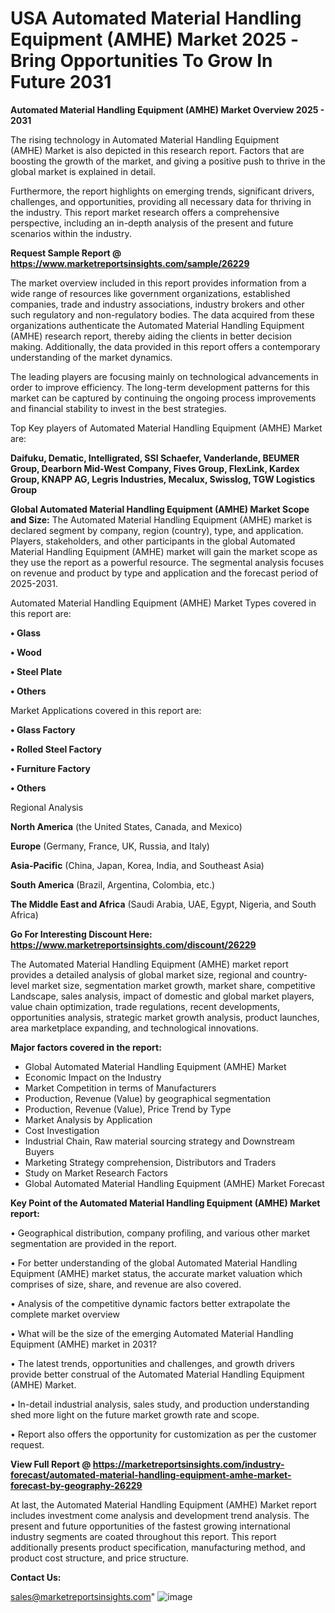 # USA Automated Material Handling Equipment (AMHE) Market 2025 -Bring Opportunities To Grow In Future 2031

<Strong> Automated Material Handling Equipment (AMHE) Market Overview 2025 - 2031</strong>

The rising technology in Automated Material Handling Equipment (AMHE) Market is also depicted in this research report. Factors that are boosting the growth of the market, and giving a positive push to thrive in the global market is explained in detail.

Furthermore, the report highlights on emerging trends, significant drivers, challenges, and opportunities, providing all necessary data for thriving in the industry. This report market research offers a comprehensive perspective, including an in-depth analysis of the present and future scenarios within the industry.

<strong>Request Sample Report @ <a href=https://www.marketreportsinsights.com/sample/26229>https://www.marketreportsinsights.com/sample/26229</a></strong>

The market overview included in this report provides information from a wide range of resources like government organizations, established companies, trade and industry associations, industry brokers and other such regulatory and non-regulatory bodies. The data acquired from these organizations authenticate the Automated Material Handling Equipment (AMHE) research report, thereby aiding the clients in better decision making. Additionally, the data provided in this report offers a contemporary understanding of the market dynamics.

The leading players are focusing mainly on technological advancements in order to improve efficiency. The long-term development patterns for this market can be captured by continuing the ongoing process improvements and financial stability to invest in the best strategies.

Top Key players of Automated Material Handling Equipment (AMHE) Market are:

<strong>Daifuku, Dematic, Intelligrated, SSI Schaefer, Vanderlande, BEUMER Group, Dearborn Mid-West Company, Fives Group, FlexLink, Kardex Group, KNAPP AG, Legris Industries, Mecalux, Swisslog, TGW Logistics Group</strong>

<strong><b>Global Automated Material Handling Equipment (AMHE) Market Scope and Size:</b></strong>
The Automated Material Handling Equipment (AMHE) market is declared segment by company, region (country), type, and application. Players, stakeholders, and other participants in the global Automated Material Handling Equipment (AMHE) market will gain the market scope as they use the report as a powerful resource. The segmental analysis focuses on revenue and product by type and application and the forecast period of 2025-2031.

Automated Material Handling Equipment (AMHE) Market Types covered in this report are:

<strong>• Glass

• Wood

• Steel Plate

• Others</strong>

Market Applications covered in this report are:

<strong>• Glass Factory

• Rolled Steel Factory

• Furniture Factory

• Others</strong> 

Regional Analysis

<strong>North America</strong> (the United States, Canada, and Mexico)

<strong>Europe</strong> (Germany, France, UK, Russia, and Italy)

<strong>Asia-Pacific</strong> (China, Japan, Korea, India, and Southeast Asia)

<strong>South America</strong> (Brazil, Argentina, Colombia, etc.)

<strong>The Middle East and Africa</strong> (Saudi Arabia, UAE, Egypt, Nigeria, and South Africa)

<strong>Go For Interesting Discount Here: <a href=https://www.marketreportsinsights.com/discount/26229>https://www.marketreportsinsights.com/discount/26229</a></strong>

The Automated Material Handling Equipment (AMHE) market report provides a detailed analysis of global market size, regional and country-level market size, segmentation market growth, market share, competitive Landscape, sales analysis, impact of domestic and global market players, value chain optimization, trade regulations, recent developments, opportunities analysis, strategic market growth analysis, product launches, area marketplace expanding, and technological innovations.

<strong><b>Major factors covered in the report:</b></strong>
<ul>
  <li>Global Automated Material Handling Equipment (AMHE) Market </li>
  <li>Economic Impact on the Industry</li>
  <li>Market Competition in terms of Manufacturers</li>
  <li>Production, Revenue (Value) by geographical segmentation</li>
  <li>Production, Revenue (Value), Price Trend by Type</li>
  <li>Market Analysis by Application</li>
  <li>Cost Investigation</li>
  <li>Industrial Chain, Raw material sourcing strategy and Downstream Buyers</li>
  <li>Marketing Strategy comprehension, Distributors and Traders</li>
  <li>Study on Market Research Factors</li>
  <li>Global Automated Material Handling Equipment (AMHE) Market Forecast</li>
</ul>

<strong><b>Key Point of the Automated Material Handling Equipment (AMHE) Market report:</b></strong>

• Geographical distribution, company profiling, and various other market segmentation are provided in the report.

• For better understanding of the global Automated Material Handling Equipment (AMHE) market status, the accurate market valuation which comprises of size, share, and revenue are also covered.

• Analysis of the competitive dynamic factors better extrapolate the complete market overview

• What will be the size of the emerging Automated Material Handling Equipment (AMHE) market in 2031?

• The latest trends, opportunities and challenges, and growth drivers provide better construal of the Automated Material Handling Equipment (AMHE) Market.

• In-detail industrial analysis, sales study, and production understanding shed more light on the future market growth rate and scope.

• Report also offers the opportunity for customization as per the customer request.

<strong><b>View Full Report @ <a href=https://marketreportsinsights.com/industry-forecast/automated-material-handling-equipment-amhe-market-forecast-by-geography-26229>https://marketreportsinsights.com/industry-forecast/automated-material-handling-equipment-amhe-market-forecast-by-geography-26229</a></b></strong>


At last, the Automated Material Handling Equipment (AMHE) Market report includes investment come analysis and development trend analysis. The present and future opportunities of the fastest growing international industry segments are coated throughout this report. This report additionally presents product specification, manufacturing method, and product cost structure, and price structure.

<strong>Contact Us:</strong>

sales@marketreportsinsights.com"
![image](https://github.com/user-attachments/assets/6a01c962-2f00-4bd6-b9a8-8d13ed9b1af9)
